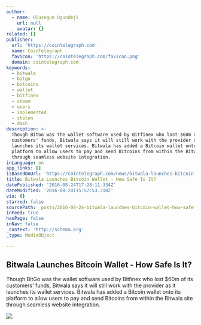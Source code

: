 ```yaml
---
author:
  - name: Olusegun Ogundeji
    url: null
    avatar: {}
related: []
publisher:
  url: 'https://cointelegraph.com'
  name: CoinTelegraph
  favicon: 'https://cointelegraph.com/favicon.png'
  domain: cointelegraph.com
keywords:
  - bitwala
  - bitgo
  - bitcoins
  - wallet
  - bitfinex
  - steem
  - users
  - implemented
  - stolen
  - dash
description: >-
  Though BitGo was the wallet software used by Bitfinex who lost $60m of its
  customers' funds, Bitwala says it will still work with the provider as it
  launches its wallet services. Bitwala has added a Bitcoin wallet onto its
  platform to allow users to pay and send Bitcoins from within the Bitwala site
  through seamless website integration.
inLanguage: en
app_links: []
isBasedOnUrl: 'https://cointelegraph.com/news/bitwala-launches-bitcoin-wallet-how-safe-is-it'
title: Bitwala Launches Bitcoin Wallet - How Safe Is It?
datePublished: '2016-08-24T17:28:11.334Z'
dateModified: '2016-08-24T15:57:53.318Z'
via: {}
starred: false
sourcePath: _posts/2016-08-24-bitwala-launches-bitcoin-wallet-how-safe-is-it.md
inFeed: true
hasPage: false
inNav: false
_context: 'http://schema.org'
_type: MediaObject

---
```

<article style=""><h1>Bitwala Launches Bitcoin Wallet - How Safe Is It?</h1><p>Though BitGo was the wallet software used by Bitfinex who lost $60m of its customers' funds, Bitwala says it will still work with the provider as it launches its wallet services. Bitwala has added a Bitcoin wallet onto its platform to allow users to pay and send Bitcoins from within the Bitwala site through seamless website integration.</p><img src="https://cointelegraph.com/images/725_Ly9jb2ludGVsZWdyYXBoLmNvbS9zdG9yYWdlL3VwbG9hZHMvdmlldy84ZjdmOGRlZDkyN2M2NGU5NDhjOWMxODQwNWZkMTE2MC5qcGc=.jpg" /></article>